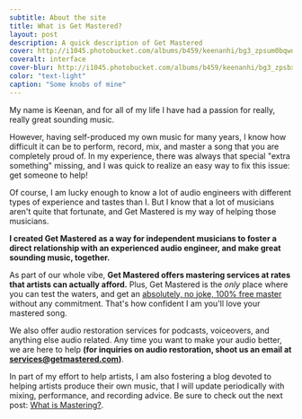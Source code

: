 ```yaml
---
subtitle: About the site
title: What is Get Mastered?
layout: post
description: A quick description of Get Mastered
cover: http://i1045.photobucket.com/albums/b459/keenanhi/bg3_zpsum0bqwdt.jpg
coveralt: interface
cover-blur: http://i1045.photobucket.com/albums/b459/keenanhi/bg3_zpsbxllc2tb.jpg
color: "text-light"
caption: "Some knobs of mine"
---
```


My name is Keenan, and for all of my life I have had a passion for really, really great sounding music. 

However, having self-produced my own music for many years, I know how difficult it can be to perform, record, mix, and master a song that you are completely proud of. In my experience, there was always that special "extra something" missing, and I was quick to realize an easy way to fix this issue: get someone to help!



Of course, I am lucky enough to know a lot of audio engineers with different types of experience and tastes than I. But I know that a lot of musicians aren't quite that fortunate, and Get Mastered is my way of helping those musicians.

**I created Get Mastered as a way for independent musicians to foster a direct relationship with an experienced audio engineer, and make great sounding music, together.**

As part of our whole vibe, **Get Mastered offers mastering services at rates that artists can actually afford.** Plus, Get Mastered is the *only* place where you can test the waters, and get an [absolutely, no joke, 100% free master](/) without any commitment. That's how confident I am you'll love your mastered song.

We also offer audio restoration services for podcasts, voiceovers, and anything else audio related. Any time you want to make your audio better, we are here to help **(for inquiries on audio restoration, shoot us an email at <a href="mailto:services@getmastered.com?Subject=Other%20audio%20services" target="_top">services@getmastered.com</a>)**.

In part of my effort to help artists, I am also fostering a blog devoted to helping artists produce their own music, that I will update periodically with mixing, performance, and recording advice. Be sure to check out the next post: [What is Mastering?](/back-to-basics/What-Is-Mastering/).



<!--###What if I am totally, *totally* new to this stuff?

This blog is aimed at musicians of any experience level. The material is explained in a way that is simple to understand, yet still covers the full breadth of the topic, including dips into the worlds of music theory, writing, acoustics, psychoacoustics, math (*dear god no!*), and signal processing, among other bordering fields.  

To get the most out of the blog, however, it is super helpful to have some basic foundational knowledge of digital audio recording and production. If words like:

- Mastering
- Equalization, or
- Dithering

sound foreign to you, you should check out [the Get Started mini-series](/mini-series/getting-started/Get-Started-Part-1/). This is where I explain a lot of that pesky jargon, in a way that is very easy to digest.-->

<!--###What if I want to tell you that you're wrong, or dumb or something?

I have comment sections at the bottom of all my posts. Get Mastered is meant to be a collaborative learning environment; it doesn’t work unless you make your thoughts known, boost good comments, and, of course... *ask questions!* I take care to answer all questions in the comments as quickly as possible.-->